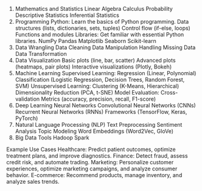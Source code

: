 1. Mathematics and Statistics
Linear Algebra
Calculus
Probability
Descriptive Statistics
Inferential Statistics
2. Programming
Python: Learn the basics of Python programming.
Data structures (lists, dictionaries, sets, tuples)
Control flow (if-else, loops)
Functions and modules
Libraries: Get familiar with essential Python libraries.
NumPy
Pandas
Matplotlib
Seaborn
Scikit-learn
3. Data Wrangling
Data Cleaning
Data Manipulation
Handling Missing Data
Data Transformation
4. Data Visualization
Basic plots (line, bar, scatter)
Advanced plots (heatmaps, pair plots)
Interactive visualizations (Plotly, Bokeh)
5. Machine Learning
Supervised Learning:
Regression (Linear, Polynomial)
Classification (Logistic Regression, Decision Trees, Random Forest, SVM)
Unsupervised Learning:
Clustering (K-Means, Hierarchical)
Dimensionality Reduction (PCA, t-SNE)
Model Evaluation:
Cross-validation
Metrics (accuracy, precision, recall, F1-score)
6. Deep Learning
Neural Networks
Convolutional Neural Networks (CNNs)
Recurrent Neural Networks (RNNs)
Frameworks (TensorFlow, Keras, PyTorch)
7. Natural Language Processing (NLP)
Text Preprocessing
Sentiment Analysis
Topic Modeling
Word Embeddings (Word2Vec, GloVe)
8. Big Data Tools
Hadoop
Spark


Example Use Cases
Healthcare: Predict patient outcomes, optimize treatment plans, and improve diagnostics.
Finance: Detect fraud, assess credit risk, and automate trading.
Marketing: Personalize customer experiences, optimize marketing campaigns, and analyze consumer behavior.
E-commerce: Recommend products, manage inventory, and analyze sales trends.